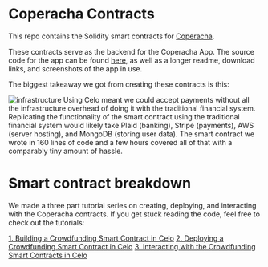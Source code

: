 # Coperacha Contracts
This repo contains the Solidity smart contracts for [Coperacha](https://www.coperacha.app).

These contracts serve as the backend for the Coperacha App. The source code for the app can be found [here](https://github.com/Alex-Neo-Projects/Coperacha-app), as well as a longer readme, download links, and screenshots of the app in use. 

The biggest takeaway we got from creating these contracts is this: 

![infrastructure](https://i.imgur.com/3PqEjaF.png)
Using Celo meant we could accept payments without all the infrastructure overhead of doing it with the traditional financial system. Replicating the functionality of the smart contract using the traditional financial system would likely take Plaid (banking), Stripe (payments), AWS (server hosting), and MongoDB (storing user data). The smart contract we wrote in 160 lines of code and a few hours covered all of that with a comparably tiny amount of hassle.

# Smart contract breakdown

We made a three part tutorial series on creating, deploying, and interacting with the Coperacha contracts. If you get stuck reading the code, feel free to check out the tutorials: 

[1. Building a Crowdfunding Smart Contract in Celo](https://github.com/alexreyes/Celo-Crowdfunding-Tutorial)
[2. Deploying a Crowdfunding Smart Contract in Celo](https://github.com/alexreyes/Celo-Crowdfunding-Tutorial-2)
[3. Interacting with the Crowdfunding Smart Contracts in Celo](https://github.com/alexreyes/Celo-Crowdfunding-Tutorial-3)

